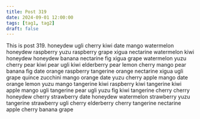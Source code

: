 ```yaml
---
title: Post 319
date: 2024-09-01 12:00:00
tags: [tag1, tag2]
draft: false
---
```

This is post 319.
honeydew
ugli
cherry
kiwi
date
mango
watermelon
honeydew
raspberry
yuzu
raspberry
grape
xigua
nectarine
watermelon
kiwi
honeydew
honeydew
banana
nectarine
fig
xigua
grape
watermelon
yuzu
cherry
pear
kiwi
pear
ugli
kiwi
elderberry
pear
lemon
cherry
mango
pear
banana
fig
date
orange
raspberry
tangerine
orange
nectarine
xigua
ugli
grape
quince
zucchini
mango
orange
date
yuzu
cherry
apple
mango
date
orange
lemon
yuzu
mango
tangerine
kiwi
raspberry
kiwi
tangerine
kiwi
apple
mango
ugli
tangerine
pear
ugli
yuzu
fig
kiwi
tangerine
cherry
cherry
honeydew
cherry
strawberry
date
honeydew
watermelon
strawberry
yuzu
tangerine
strawberry
ugli
cherry
elderberry
cherry
tangerine
nectarine
apple
cherry
banana
grape

